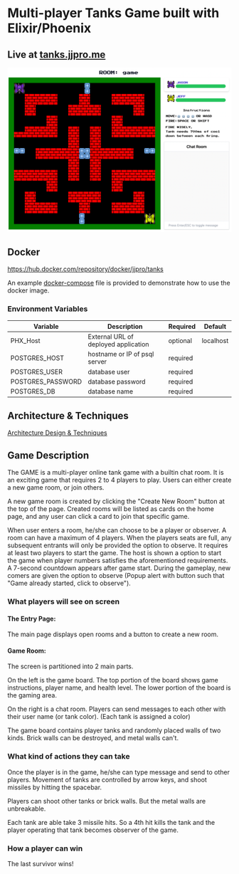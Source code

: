 # Multi-player Tanks Game built with Elixir/Phoenix

## Live at [tanks.jjpro.me](https://tanks.jjpro.me)

![Game Play](.github/assets/gameworld.png)

## Docker

https://hub.docker.com/repository/docker/jjpro/tanks

An example [docker-compose](./docker-compose.yml) file is provided to demonstrate how to use the docker image. 

### Environment Variables 

| Variable          | Description                          | Required | Default   |
| ----------------- | ------------------------------------ | -------- | --------- |
| PHX_Host          | External URL of deployed application | optional | localhost |
| POSTGRES_HOST     | hostname or IP of psql server        | required |           |
| POSTGRES_USER     | database user                        | required |           |
| POSTGRES_PASSWORD | database password                    | required |           |
| POSTGRES_DB       | database name                        | required |           |


## Architecture & Techniques

[Architecture Design & Techniques](./DESIGN.md)

## Game Description

The GAME is a multi-player online tank game with a builtin chat room.
It is an exciting game that requires 2 to 4 players to play.
Users can either create a new game room, or join others.

A new game room is created by clicking the "Create New Room" button at the top of the page.
Created rooms will be listed as cards on the home page,
and any user can click a card to join that specific game.

When user enters a room, he/she can choose to be a player or observer.
A room can have a maximum of 4 players.
When the players seats are full, any subsequent entrants will only be provided the option to observe.
It requires at least two players to start the game.
The host is shown a option to start the game when player numbers satisfies the aforementioned requirements.
A 7-second countdown appears after game start.
During the gameplay, new comers are given the option to observe
(Popup alert with button such that "Game already started, click to observe").

### What players will see on screen

#### The Entry Page:

The main page displays open rooms and a button to create a new room.

#### Game Room:

The screen is partitioned into 2 main parts.

On the left is the game board.
The top portion of the board shows game instructions, player name, and health level.
The lower portion of the board is the gaming area.

On the right is a chat room.
Players can send messages to each other with their user name (or tank color).
(Each tank is assigned a color)

The game board contains player tanks and randomly placed walls of two kinds.
Brick walls can be destroyed, and metal walls can't.

### What kind of actions they can take

Once the player is in the game, he/she can type message and send to other players.
Movement of tanks are controlled by arrow keys, and shoot missiles by hitting the spacebar.

Players can shoot other tanks or brick walls. But the metal walls are unbreakable.

Each tank are able take 3 missile hits.
So a 4th hit kills the tank and the player operating that tank becomes observer of the game.


### How a player can win

The last survivor wins!